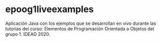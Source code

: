 # epoog1liveexamples
Aplicación Java con los ejemplos que se desarrollan en vivo durante las tutorías del curso: Elementos de Programación Orientada a Objetos del grupo 1. IDEAD 2020.
